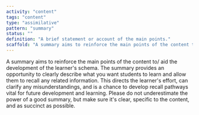 ```yaml
---
activity: "content"
tags: "content"
type: "assimilative"
pattern: "summary"
status: ""
definition: "A brief statement or account of the main points."
scaffold: "A summary aims to reinforce the main points of the content to/ aid the development of the learner's schema. The summary provides an opportunity to clearly describe what you want students to learn and allow them to recall any related information. This directs the learner's effort, can clarify any misunderstandings, and is a chance to develop recall pathways vital for future development and learning. Please do not underestimate the power of a good summary, but make sure it's clear, specific to the content, and as succinct as possible."
---
```


A summary aims to reinforce the main points of the content to/ aid the development of the learner's schema. The summary provides an opportunity to clearly describe what you want students to learn and allow them to recall any related information. This directs the learner's effort, can clarify any misunderstandings, and is a chance to develop recall pathways vital for future development and learning. Please do not underestimate the power of a good summary, but make sure it's clear, specific to the content, and as succinct as possible.
